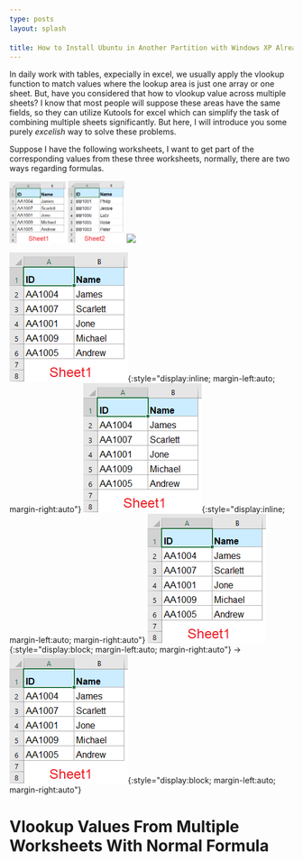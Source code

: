 ```yaml
---
type: posts
layout: splash

title: How to Install Ubuntu in Another Partition with Windows XP Already in One Partition
---
```


<!--author_profile: true
-->

In daily work with tables, expecially in excel, we usually apply the vlookup function to match values where the lookup area is just one array or one sheet. But, have you considered that how to vlookup value across multiple sheets?  I know that most people will suppose these areas have the same fields, so they can utilize Kutools for excel which can simplify the task of combining multiple sheets significantly. But here, I will introduce you some purely $excelish$ way to solve these problems.

Suppose I have the following worksheets, I want to get part of the corresponding values from these three worksheets, normally, there are two ways regarding formulas. 
<!---https://stackoverflow.com/questions/24319505/how-can-one-display-images-side-by-side-in-a-github-readme-md
-->
<p float="left">
  <img src="/assets/images/doc-vlookup-from-multiple-sheets-1.png" width="100" />
  <img src="/assets/images/doc-vlookup-from-multiple-sheets-2.png" width="100" /> 
  <img src="/img3.png" width="100" />
</p>

![doc-vlookup-from-multiple-sheets-1](/assets/images/doc-vlookup-from-multiple-sheets-1.png){:style="display:inline; margin-left:auto; margin-right:auto"}
![doc-vlookup-from-multiple-sheets-2](/assets/images/doc-vlookup-from-multiple-sheets-1.png){:style="display:inline; margin-left:auto; margin-right:auto"}
![doc-vlookup-from-multiple-sheets-3](/assets/images/doc-vlookup-from-multiple-sheets-1.png){:style="display:block; margin-left:auto; margin-right:auto"}
&rarr;
![doc-vlookup-from-multiple-sheets-4](/assets/images/doc-vlookup-from-multiple-sheets-1.png){:style="display:block; margin-left:auto; margin-right:auto"}

# Vlookup Values From Multiple Worksheets With Normal Formula
